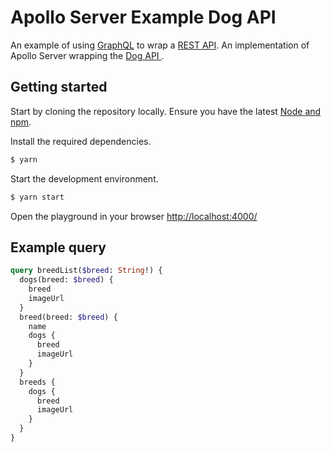 # Apollo Server Example Dog API

An example of using [GraphQL](https://graphql.org/) to wrap a [REST API](https://en.wikipedia.org/wiki/Representational_state_transfer).
An implementation of Apollo Server wrapping the [Dog API ](https://dog.ceo/dog-api/).

## Getting started

Start by cloning the repository locally.
Ensure you have the latest [Node and npm](https://nodejs.org/en/).

Install the required dependencies.

```bash
$ yarn
```

Start the development environment.

```bash
$ yarn start
```

Open the playground in your browser [http://localhost:4000/](http://localhost:4000/)

## Example query

```GraphQL
query breedList($breed: String!) {
  dogs(breed: $breed) {
    breed
    imageUrl
  }
  breed(breed: $breed) {
    name
    dogs {
      breed
      imageUrl
    }
  }
  breeds {
    dogs {
      breed
      imageUrl
    }
  }
}
```

